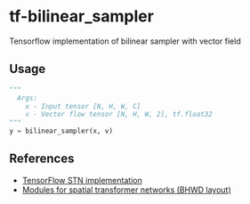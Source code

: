 # tf-bilinear_sampler
Tensorflow implementation of bilinear sampler with vector field

## Usage
```python
"""
  Args:
    x - Input tensor [N, H, W, C]
    v - Vector flow tensor [N, H, W, 2], tf.float32
"""
y = bilinear_sampler(x, v)

```

## References
- [TensorFlow STN implementation](https://github.com/daviddao/spatial-transformer-tensorflow/blob/master/spatial_transformer.py)
- [Modules for spatial transformer networks (BHWD layout)](https://github.com/qassemoquab/stnbhwd)
